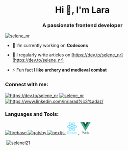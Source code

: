 <h1 align="center">Hi 👋, I'm Lara</h1>
<h3 align="center">A passionate frontend developer</h3>

<p align="left"> <a href="https://twitter.com/selene_nr" target="blank"><img src="https://img.shields.io/twitter/follow/selene_nr?logo=twitter&style=for-the-badge" alt="selene_nr" /></a> </p>

- 🔭 I’m currently working on **Codecons**

- 📝 I regularly write articles on [https://dev.to/selene_nr](https://dev.to/selene_nr)

- ⚡ Fun fact **I like archery and medieval combat**


<h3 align="left">Connect with me:</h3>
<p align="left">
<a href="https://dev.to/https://dev.to/selene_nr" target="blank"><img align="center" src="https://cdn.jsdelivr.net/npm/simple-icons@3.0.1/icons/dev-dot-to.svg" alt="https://dev.to/selene_nr" height="30" width="40" /></a>
<a href="https://twitter.com/selene_nr" target="blank"><img align="center" src="https://raw.githubusercontent.com/rahuldkjain/github-profile-readme-generator/master/src/images/icons/Social/twitter.svg" alt="selene_nr" height="30" width="40" /></a>
<a href="https://linkedin.com/in/https://www.linkedin.com/in/larad%c3%adaz/" target="blank"><img align="center" src="https://raw.githubusercontent.com/rahuldkjain/github-profile-readme-generator/master/src/images/icons/Social/linked-in-alt.svg" alt="https://www.linkedin.com/in/larad%c3%adaz/" height="30" width="40" /></a>
</p>

<h3 align="left">Languages and Tools:</h3>
<p align="left"> <a href="https://firebase.google.com/" target="_blank"> <img src="https://www.vectorlogo.zone/logos/firebase/firebase-icon.svg" alt="firebase" width="40" height="40"/> </a> <a href="https://www.gatsbyjs.com/" target="_blank"> <img src="https://www.vectorlogo.zone/logos/gatsbyjs/gatsbyjs-icon.svg" alt="gatsby" width="40" height="40"/> </a> <a href="https://nextjs.org/" target="_blank"> <img src="https://cdn.worldvectorlogo.com/logos/nextjs-3.svg" alt="nextjs" width="40" height="40"/> </a> <a href="https://reactjs.org/" target="_blank"> <img src="https://raw.githubusercontent.com/devicons/devicon/master/icons/react/react-original-wordmark.svg" alt="react" width="40" height="40"/> </a> <a href="https://vuejs.org/" target="_blank"> <img src="https://raw.githubusercontent.com/devicons/devicon/master/icons/vuejs/vuejs-original-wordmark.svg" alt="vuejs" width="40" height="40"/> </a> </p>

<p>&nbsp;<img align="center" src="https://github-readme-stats.vercel.app/api?username=selenel21&show_icons=true&locale=en" alt="selenel21" /></p>
